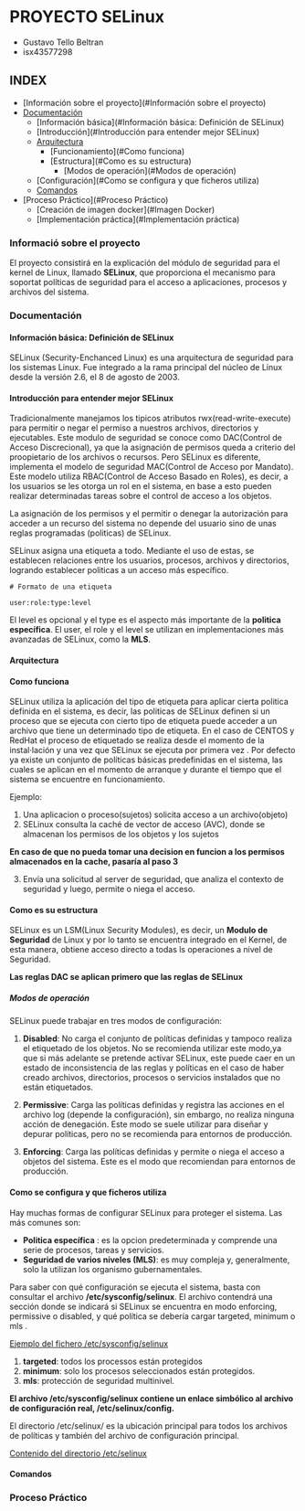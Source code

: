 # PROYECTO SELinux

+ Gustavo Tello Beltran
+ isx43577298

## INDEX

+ [Información sobre el proyecto](#Información sobre el proyecto)
+ [Documentación](#Documentación)
  + [Información básica](#Información básica: Definición de SELinux)
  + [Introducción](#Introducción para entender mejor SELinux)
  + [Arquitectura](#Arquitectura)
    + [Funcionamiento](#Como funciona) 
    + [Estructura](#Como es su estructura)
      + [Modos de operación](#Modos de operación) 
  + [Configuración](#Como se configura y que ficheros utiliza)
  + [Comandos](#Comandos)
+ [Proceso Práctico](#Proceso Práctico)
  + [Creación de imagen docker](#Imagen Docker)
  + [Implementación práctica](#Implementación práctica)

### Informació sobre el proyecto

El proyecto consistirá en la explicación del módulo de seguridad para el kernel de Linux, llamado **SELinux**, que proporciona el mecanismo para soportat políticas de seguridad para el acceso a aplicaciones, procesos y archivos del sistema.

### Documentación

#### Información básica: Definición de SELinux

SELinux (Security-Enchanced Linux) es una arquitectura de seguridad para los sistemas Linux. Fue integrado a la rama principal del núcleo de Linux desde la versión 2.6, el 8 de agosto de 2003.


#### Introducción para entender mejor SELinux

Tradicionalmente manejamos los tipicos atributos rwx(read-write-execute) para permitir o negar el permiso a nuestros archivos, directorios y ejecutables. Este modulo de seguridad se conoce como DAC(Control de Acceso Discrecional), ya que la asignación de permisos queda a criterio del proopietario de los archivos o recursos. Pero SELinux es diferente, implementa el modelo de seguridad MAC(Control de Acceso por Mandato). Este modelo utiliza RBAC(Control de Acceso Basado en Roles), es decir, a los usuarios se les otorga un rol en el sistema, en base a esto pueden realizar determinadas tareas sobre el control de acceso a los objetos.

La asignación de los permisos y el permitir o denegar la autorización para acceder a un recurso del sistema no depende del usuario sino de unas reglas programadas (politicas) de SELinux.

SELinux asigna una etiqueta a todo. Mediante el uso de estas, se establecen relaciones entre los usuarios, procesos, archivos y directorios, logrando establecer politicas a un acceso más específico.

```
# Formato de una etiqueta

user:role:type:level
```

El level es opcional y el type es el aspecto más importante de la **politica específica**. El user, el role y el level se utilizan en implementaciones más avanzadas de SELinux, como la **MLS**.


#### Arquitectura

#### Como funciona

SELinux utiliza la aplicación del tipo de etiqueta para aplicar cierta politica definida en el sistema, es decir, las politicas de SELinux definen si un proceso que se ejecuta con cierto tipo de etiqueta puede acceder a un archivo que tiene un determinado tipo de etiqueta.
En el caso de CENTOS y RedHat el proceso de etiquetado se realiza desde el momento de la instal·lación y una vez que SELinux se ejecuta por primera vez . Por defecto ya existe un conjunto de políticas básicas predefinidas en el sistema, las cuales se aplican en el momento de arranque y durante el tiempo que el sistema se encuentre en funcionamiento.

Ejemplo:

1. Una aplicacion o proceso(sujetos) solicita acceso a un archivo(objeto)
2. SELinux consulta la caché de vector de acceso (AVC), donde se almacenan los permisos de los objetos y los sujetos

**En caso de que no pueda tomar una decision en funcion a los permisos almacenados en la cache, pasaría al paso 3**

3. Envía una solicitud al server de seguridad, que analiza el contexto de seguridad y luego, permite o niega el acceso.

#### Como es su estructura

SELinux es un LSM(Linux Security Modules), es decir, un **Modulo de Seguridad** de Linux y por lo tanto se encuentra integrado en el Kernel, de esta manera, obtiene acceso directo a todas ls operaciones a nivel de Seguridad.

**Las reglas DAC se aplican primero que las reglas de SELinux**

##### Modos de operación

SELinux puede trabajar en tres modos de configuración:

1. **Disabled**: No carga el conjunto de políticas definidas y tampoco realiza el etiquetado de los objetos. No se recomienda utilizar este modo,ya que si más adelante se pretende activar SELinux, este puede caer en un estado de inconsistencia de las reglas y políticas en el caso de haber creado archivos, directorios, procesos o servicios instalados que no están etiquetados.

2. **Permissive**: Carga las políticas definidas y registra las acciones en el archivo log (depende la configuración), sin embargo, no realiza ninguna acción de denegación. Este modo se suele utilizar para diseñar y depurar políticas, pero no se recomienda para entornos de producción.

3. **Enforcing**: Carga las políticas definidas y permite o niega el acceso a objetos del sistema. Este es el modo que recomiendan para entornos de producción.



#### Como se configura y que ficheros utiliza

Hay muchas formas de configurar SELinux para proteger el sistema. Las más comunes son:

- **Politica específica** : es la opcion predeterminada y comprende una serie de procesos, tareas y servicios.
- **Seguridad de varios niveles (MLS)**: es muy compleja y, generalmente, solo la utilizan los organismo gubernamentales.

Para saber con qué configuración se ejecuta el sistema, basta con consultar el archivo **/etc/sysconfig/selinux**. El archivo contendrá una sección donde se indicará si SELinux se encuentra en modo enforcing, permissive o disabled, y qué política se debería cargar targeted, minimum o mls .

[Ejemplo del fichero /etc/sysconfig/selinux](./img/etc_sysconfig_selinuxx.png)

1. **targeted**: todos los processos están protegidos
2. **minimum**: solo los procesos seleccionados están protegidos. 
3. **mls**: protección de seguridad multinivel.

**El archivo /etc/sysconfig/selinux contiene un enlace simbólico al archivo de configuración real, /etc/selinux/config.**

El directorio /etc/selinux/ es la ubicación principal para todos los archivos de políticas y también del archivo de configuración principal.

[Contenido del directorio /etc/selinux](./img/etc_selinux.png)


#### Comandos





### Proceso Práctico


